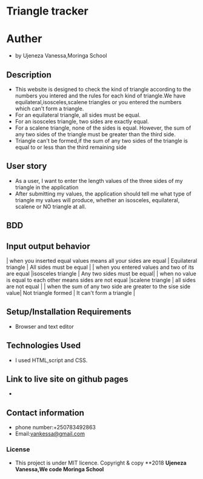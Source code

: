 # Triangle tracker 
# Auther 
 * by Ujeneza Vanessa,Moringa School
## Description
* This website is designed to check the kind of triangle according to the numbers you intered and the rules for each kind of triangle.We have equilateral,isosceles,scalene triangles or you entered the numbers which can't form a triangle.
* For an equilateral triangle, all sides must be equal.
* For an isosceles triangle, two sides are exactly equal.
* For a scalene triangle, none of the sides is equal. However, the sum of any two sides of the triangle must be greater than the third side.
* Triangle can't be formed,if the sum of any two sides of the triangle is equal to or less than the third remaining side

## User story
* As a user, I want to enter the length values of the three sides of my triangle in the application
* After submitting my values, the application should tell me what type of triangle my values will produce, whether an isosceles, equilateral, scalene or NO triangle at all.
## BDD
##     Input                                                                 output                  behavior
   | when you inserted equal values means all your sides are equal  |  Equilateral triangle | All sides must be equal    |
   | when you entered values and two of its are equal               |isosceles triangle     | Any two sides must be equal|
   | when no value is equal to each other means sides are not equal |scalene triangle       | all sides are not equal    |
   | when the sum of any two side are greater to the sise side value| Not triangle formed   | It can't form a triangle   |
   

## Setup/Installation Requirements
* Browser and text editor
## Technologies Used
 * I used HTML,script and CSS.
## Link to live site on github pages
* 
## Contact information
* phone number:+250783492863
* Email:vankessa@gmail.com
### License
* This project is under MIT licence.
Copyright & copy **2018 **Ujeneza Vanessa,We code Moringa School**
   